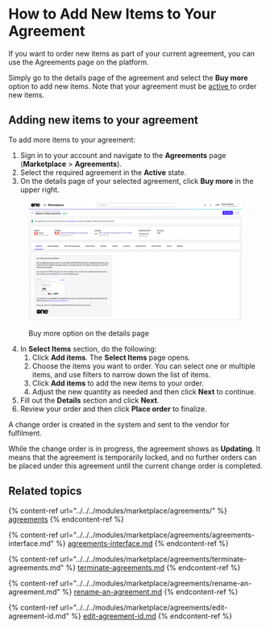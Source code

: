 # How to Add New Items to Your Agreement

If you want to order new items as part of your current agreement, you can use the Agreements page on the platform.&#x20;

Simply go to the details page of the agreement and select the **Buy more** option to add new items. Note that your agreement must be [active ](../../../modules/marketplace/agreements/agreement-states.md)to order new items.

## Adding new items to your agreement

To add more items to your agreement:

1. Sign in to your account and navigate to the **Agreements** page (**Marketplace** > **Agreements**).&#x20;
2. Select the required agreement in the **Active** state.
3. On the details page of your selected agreement, click **Buy more** in the upper right.&#x20;

<figure><img src="../../../.gitbook/assets/image (1) (1) (1) (1) (1) (1).png" alt=""><figcaption><p> Buy more option on the details page</p></figcaption></figure>

4. In **Select Items** section, do the following:
   1. Click **Add items**. The **Select Items** page opens.&#x20;
   2. Choose the items you want to order. You can select one or multiple items, and use filters to narrow down the list of items.&#x20;
   3. Click **Add items** to add the new items to your order.&#x20;
   4. Adjust the new quantity as needed and then click **Next** to continue.&#x20;
5. Fill out the **Details** section and click **Next**.
6. Review your order and then click **Place order** to finalize.

A change order is created in the system and sent to the vendor for fulfilment.&#x20;

While the change order is in progress, the agreement shows as **Updating**. It means that the agreement is temporarily locked, and no further orders can be placed under this agreement until the current change order is completed.

## Related topics

{% content-ref url="../../../modules/marketplace/agreements/" %}
[agreements](../../../modules/marketplace/agreements/)
{% endcontent-ref %}

{% content-ref url="../../../modules/marketplace/agreements/agreements-interface.md" %}
[agreements-interface.md](../../../modules/marketplace/agreements/agreements-interface.md)
{% endcontent-ref %}

{% content-ref url="../../../modules/marketplace/agreements/terminate-agreements.md" %}
[terminate-agreements.md](../../../modules/marketplace/agreements/terminate-agreements.md)
{% endcontent-ref %}

{% content-ref url="../../../modules/marketplace/agreements/rename-an-agreement.md" %}
[rename-an-agreement.md](../../../modules/marketplace/agreements/rename-an-agreement.md)
{% endcontent-ref %}

{% content-ref url="../../../modules/marketplace/agreements/edit-agreement-id.md" %}
[edit-agreement-id.md](../../../modules/marketplace/agreements/edit-agreement-id.md)
{% endcontent-ref %}
